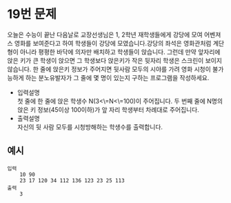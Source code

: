 # 19번 문제

오늘은 수능이 끝난 다음날로 교장선생님은 1, 2학년 재학생들에게 강당에 모여 어벤져스 영화를 보여준다고 하여 학생들이 강당에 모였습니다.강당의 좌석은 영화관처럼 계단형이 아니라 평평한 바닥에 의자만 배치하고 학생들이 앉습니다. 그런데 만약 앞자리에 앉은 키가 큰 학생이 앉으면 그 학생보다 앉은키가 작은 뒷자리 학생은 스크린이 보이지 않습니다. 한 줄에 앉은키 정보가 주어지면 뒷사람 모두의 시야를 가려 영화 시청이 불가능하게 하는 분노유발자가 그 줄에 몇 명이 있는지 구하는 프로그램을 작성하세요.

<ul>
    <li>입력설명<br>
    첫 줄에 한 줄에 앉은 학생수 N(3<\=N<\=100)이 주어집니다.
    두 번째 줄에 N명의 앉은 키 정보(45이상 100이하)가 앞 자리 학생부터 차례대로 주어집니다.
    <li>출력설명<br>
    자신의 뒷 사람 모두를 시청방해하는 학생수를 출력합니다.
    </li>
</ul>

## 예시
    입력
        10 90
        23 17 120 34 112 136 123 23 25 113
    출력
        3

